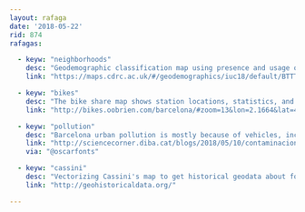 ```yaml
---
layout: rafaga
date: '2018-05-22'
rid: 874
rafagas:

  - keyw: "neighborhoods"
    desc: "Geodemographic classification map using presence and usage of the Internet to display neighborhoods typologies of Great Britain"
    link: "https://maps.cdrc.ac.uk/#/geodemographics/iuc18/default/BTTTFFT/12/-1.9500/52.4900/"

  - keyw: "bikes"
    desc: "The bike share map shows station locations, statistics, and service overviews of 300 cities worldwide"
    link: "http://bikes.oobrien.com/barcelona/#zoom=13&lon=2.1664&lat=41.4039"

  - keyw: "pollution"
    desc: "Barcelona urban pollution is mostly because of vehicles, including motorbikes"
    link: "http://sciencecorner.diba.cat/blogs/2018/05/10/contaminacion-urbana-ciencia-detecta-problema-de-todos-sistemas"
    via: "@oscarfonts"

  - keyw: "cassini"
    desc: "Vectorizing Cassini's map to get historical geodata about forests, rivers, populated places and transport network"
    link: "http://geohistoricaldata.org/"

---
```

